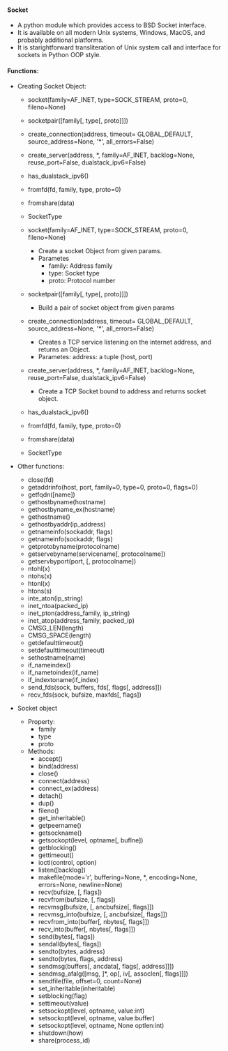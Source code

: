 #### Socket
- A python module which provides access to BSD Socket interface.
- It is available on all modern Unix systems, Windows, MacOS, and probably additional platforms.
- It is starightforward transliteration of Unix system call and interface for sockets in Python OOP style.


#### Functions:
- Creating Socket Object:
    - socket(family=AF_INET, type=SOCK_STREAM, proto=0, fileno=None)
    - socketpair([family[, type[, proto]]])
    - create_connection(address, timeout= GLOBAL_DEFAULT, source_address=None, '*', all_errors=False)
    - create_server(address, *, family=AF_INET, backlog=None, reuse_port=False, dualstack_ipv6=False)
    - has_dualstack_ipv6()
    - fromfd(fd, family, type, proto=0)
    - fromshare(data)
    - SocketType


    - socket(family=AF_INET, type=SOCK_STREAM, proto=0, fileno=None)
        - Create a socket Object from given params.
        - Parametes
            - family: Address family
            - type:  Socket type
            - proto: Protocol number
    - socketpair([family[, type[, proto]]])
        - Build a pair of socket object from given params
    - create_connection(address, timeout= GLOBAL_DEFAULT, source_address=None, '*', all_errors=False)
        - Creates a TCP service listening on the internet address, and returns an Object.
        - Parametes:
            address: a tuple (host, port)

    - create_server(address, *, family=AF_INET, backlog=None, reuse_port=False, dualstack_ipv6=False)
        - Create a TCP Socket bound to address and returns socket object.
    - has_dualstack_ipv6()
    - fromfd(fd, family, type, proto=0)
    - fromshare(data)
    - SocketType


- Other functions:
    - close(fd)
    - getaddrinfo(host, port, family=0, type=0, proto=0, flags=0)
    - getfqdn([name])
    - gethostbyname(hostname)
    - gethostbyname_ex(hostname)
    - gethostname()
    - gethostbyaddr(ip_address)
    - getnameinfo(sockaddr, flags)
    - getnameinfo(sockaddr, flags)
    - getprotobyname(protocolname)
    - getservebyname(servicename[, protocolname])
    - getservbyport(port,  [, protocolname])
    - ntohl(x)
    - ntohs(x)
    - htonl(x)
    - htons(s)
    - inte_aton(ip_string)
    - inet_ntoa(packed_ip)
    - inet_pton(address_family, ip_string)
    - inet_atop(address_family, packed_ip)
    - CMSG_LEN(length)
    - CMSG_SPACE(length)
    - getdefaulttimeout()
    - setdefaulttimeout(timeout)
    - sethostname(name)
    - if_nameindex()
    - if_nametoindex(if_name)
    - if_indextoname(if_index)
    - send_fds(sock, buffers, fds[, flags[, address]])
    - recv_fds(sock, bufsize, maxfds[, flags])


- Socket object
    - Property:
        - family
        - type
        - proto
    - Methods:
        - accept()
        - bind(address)
        - close()
        - connect(address)
        - connect_ex(address)
        - detach()
        - dup()
        - fileno()
        - get_inheritable()
        - getpeername()
        - getsockname()
        - getsockopt(level, optname[, buflne])
        - getblocking()
        - gettimeout()
        - ioctl(control, option)
        - listen([backlog])
        - makefile(mode='r', buffering=None, *, encoding=None, errors=None, newline=None)
        - recv(bufsize, [, flags])
        - recvfrom(bufsize, [, flags])
        - recvmsg(bufsize, [, ancbufsize[, flags]])
        - recvmsg_into(bufsize, [, ancbufsize[, flags]])
        - recvfrom_into(buffer[, nbytes[, flags]])
        - recv_into(buffer[, nbytes[, flags]])
        - send(bytes[, flags])
        - sendall(bytes[, flags])
        - sendto(bytes, address)
        - sendto(bytes, flags, address)
        - sendmsg(buffers[, ancdata[, flags[, address]]])
        - sendmsg_afalg([msg, ]*, op[, iv[, assoclen[, flags]]]) 
        - sendfile(file, offset=0, count=None)
        - set_inheritable(inheritable)
        - setblocking(flag)
        - settimeout(value)
        - setsockopt(level, optname, value:int)
        - setsockopt(level, optname, value:buffer)
        - setsockopt(level, optname, None optlen:int)
        - shutdown(how)
        - share(process_id)






